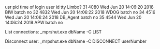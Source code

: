 usr    pid    time of login           user id     tty                  Limbo?
 31   4080 Wed Jun 20 14:06:20 2018   BIW         batch                no
 32   4832 Wed Jun 20 14:06:22 2018   WDOG        batch                no
 34   4516 Wed Jun 20 14:06:24 2018   DB_Agent    batch                no
 35   4544 Wed Jun 20 14:06:24 2018   APW         batch                no


List connections: 
_mprshut.exe dbName -C LIST

Disconnect user: 
_mrpshut.exe dbName -C DISCONNECT userNumber